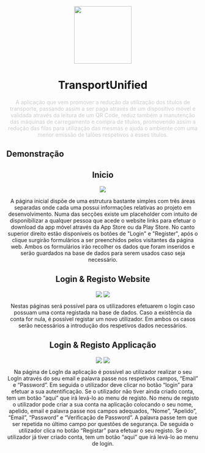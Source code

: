 <p align="center">
  <img src="https://cdn.discordapp.com/attachments/827453572143644692/866408822275833866/A00.png" width=150px" align="center">
</p>

<h1 align="center">TransportUnified</h1>
<p align="center" style="color: #ccc;">
A aplicação que vem promover a redução da utilização dos títulos de transporte, passando assim a ser paga através de um dispositivo móvel e validada através da leitura de um QR Code, reduz também a manutenção das máquinas de carregamento e compra de títulos, promovendo assim a redução das filas para utilização das mesmas e ajuda o ambiente com uma menor emissão de talões respetivos a esses títulos.

## Demonstração

<h2 align="center">Inicio</h1>
<p align="center">
 <img src="https://cdn.discordapp.com/attachments/827453572143644692/866408766945624074/Artboard_1_copy.png"  align="center">
 
 <p align="center">A página inicial dispõe de uma estrutura bastante simples com três áreas separadas onde cada uma possui informações relativas ao projeto em desenvolvimento.
Numa das secções existe um placeholder com intuito de disponibilizar a qualquer pessoa que acede o website links para efetuar o download da app móvel através da App Store ou da Play Store.
No canto superior direito estão disponíveis os botões de "Login" e "Register", após o clique surgirão formulários a ser preenchidos pelos visitantes da página web. Ambos os formulários irão recolher os dados que foram inseridos e serão guardados na base de dados para serem usados caso seja necessário.
</p></p>

<h2 align="center">Login & Registo Website</h1>
<p align="center">
 <img src="https://cdn.discordapp.com/attachments/866417737210003466/866525301198553138/unknown.png"  align="center">
 <img src="https://cdn.discordapp.com/attachments/866417737210003466/866525363873120306/unknown.png"  align="center">
 <p align="center">Nestas páginas será possível para os utilizadores efetuarem o login caso possuam uma conta registada na base de dados. Caso a existência da conta for nula, é possível registar um novo utilizador. Em ambos os casos serão necessários a introdução dos respetivos dados necessários.</p></p>

<h2 align="center">Login & Registo Applicação</h1>
<p align="center">
 <img src="https://cdn.discordapp.com/attachments/866417737210003466/866431120312762429/iPhone_12_Pro_Max_2.png"  align="center">
 <img src="https://cdn.discordapp.com/attachments/866417737210003466/866527845307383818/unknown.png"  align="center">
 <p align="center">Na página de LogIn da aplicação é possível ao utilizador realizar o seu LogIn através do seu email e palavra passe nos respetivos campos, “Email” e “Password”. Em seguida o utilizador deve clicar no botão “login” para efetuar a sua autentificação.
Se o utilizador não tiver ainda criado conta, tem um botão “aqui” que irá levá-lo ao menu de registo.
No menu de registo o utilizador pode criar a sua conta na aplicação colocando o seu nome, apelido, email e palavra passe nos campos adequados, “Nome”, “Apelido”, “Email”, “Password” e “Verificação de Password”. A palavra passe tem que ser repetida no último campo por questões de segurança. De seguida o utilizador clica no botão “Registar” para efetuar o seu registo.
Se o utilizador já tiver criado conta, tem um botão “aqui” que irá levá-lo ao menu de login.

</p></p>
